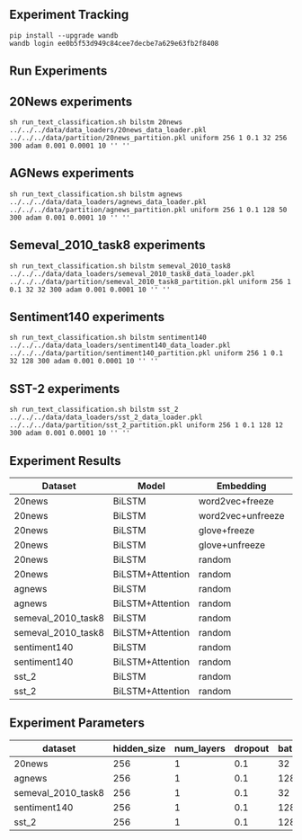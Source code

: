 ## Experiment Tracking
```shell script
pip install --upgrade wandb
wandb login ee0b5f53d949c84cee7decbe7a629e63fb2f8408
```
## Run Experiments

## 20News experiments
```
sh run_text_classification.sh bilstm 20news ../../../data/data_loaders/20news_data_loader.pkl ../../../data/partition/20news_partition.pkl uniform 256 1 0.1 32 256 300 adam 0.001 0.0001 10 '' ''
```

## AGNews experiments
```
sh run_text_classification.sh bilstm agnews ../../../data/data_loaders/agnews_data_loader.pkl ../../../data/partition/agnews_partition.pkl uniform 256 1 0.1 128 50 300 adam 0.001 0.0001 10 '' ''
```

## Semeval_2010_task8 experiments
```
sh run_text_classification.sh bilstm semeval_2010_task8 ../../../data/data_loaders/semeval_2010_task8_data_loader.pkl ../../../data/partition/semeval_2010_task8_partition.pkl uniform 256 1 0.1 32 32 300 adam 0.001 0.0001 10 '' ''
```

## Sentiment140 experiments
```
sh run_text_classification.sh bilstm sentiment140 ../../../data/data_loaders/sentiment140_data_loader.pkl ../../../data/partition/sentiment140_partition.pkl uniform 256 1 0.1 32 128 300 adam 0.001 0.0001 10 '' ''
```

## SST-2 experiments
```
sh run_text_classification.sh bilstm sst_2 ../../../data/data_loaders/sst_2_data_loader.pkl ../../../data/partition/sst_2_partition.pkl uniform 256 1 0.1 128 12 300 adam 0.001 0.0001 10 '' ''
```

## Experiment Results
| Dataset | Model | Embedding | Accuracy |
| ------- | ------ | ------- | ------- |
| 20news | BiLSTM | word2vec+freeze | 57.91% |
| 20news | BiLSTM | word2vec+unfreeze | 56.78% |
| 20news | BiLSTM | glove+freeze | 66.10% |
| 20news | BiLSTM | glove+unfreeze | 64.42% |
| 20news | BiLSTM | random | 66.94% |
| 20news | BiLSTM+Attention | random | 63.69% |
| agnews | BiLSTM | random | 90.56% |
| agnews | BiLSTM+Attention | random | 89.47% |
| semeval_2010_task8 | BiLSTM | random | 70.04% |
| semeval_2010_task8 | BiLSTM+Attention | random | 67.83% |
| sentiment140 | BiLSTM | random | 60.30% |
| sentiment140 | BiLSTM+Attention | random | 59.79% |
| sst_2 | BiLSTM | random | 65.42% |
| sst_2 | BiLSTM+Attention | random | 65.28% |

## Experiment Parameters
| dataset | hidden_size | num_layers | dropout | batch_size | max_seq_len | embedding_length | optimizer | lr | wd | epochs |
| ------- | ------ | ------- | ------- | ------- | ------- | ------- | ------- | ------- | ------- | ------- |
| 20news | 256 |  1 |  0.1 |  32 |  256 |  300 |  adam |  0.001 |  0.0001 |  200 |
| agnews | 256 |  1 |  0.1 |  128 |  50 |  300 |  adam |  0.001 |  0.0001 |  50 |
| semeval_2010_task8 | 256 |  1 |  0.1 |  32 |  32 |  300 |  adam |  0.001 |  0.0001 |  50 |
| sentiment140 | 256 |  1 |  0.1 |  128 |  32 |  300 |  adam |  0.001 |  0.0001 |  200 |
| sst_2 | 256 |  1 |  0.1 |  128 |  12 |  300 |  adam |  0.001 |  0.0001 |  50 |
